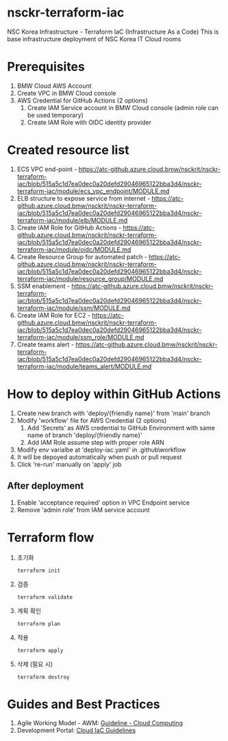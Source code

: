 # nsckr-terraform-iac
NSC Korea Infrastructure - Terraform IaC (Infrastructure As a Code)
This is base infrastructure deployment of NSC Korea IT Cloud rooms

# Prerequisites
1. BMW Cloud AWS Account
1. Create VPC in BMW Cloud console
1. AWS Credential for GitHub Actions (2 options)
    1. Create IAM Service account in BMW Cloud console (admin role can be used temporary)
    1. Create IAM Role with OIDC identity provider

# Created resource list
1. ECS VPC end-point - https://atc-github.azure.cloud.bmw/nsckrit/nsckr-terraform-iac/blob/515a5c1d7ea0dec0a20defd29046965122bba3d4/nsckr-terraform-iac/module/ecs_vpc_endpoint/MODULE.md
1. ELB structure to expose service from internet - https://atc-github.azure.cloud.bmw/nsckrit/nsckr-terraform-iac/blob/515a5c1d7ea0dec0a20defd29046965122bba3d4/nsckr-terraform-iac/module/elb/MODULE.md
1. Create IAM Role for GitHub Actions - https://atc-github.azure.cloud.bmw/nsckrit/nsckr-terraform-iac/blob/515a5c1d7ea0dec0a20defd29046965122bba3d4/nsckr-terraform-iac/module/oidc/MODULE.md
1. Create Resource Group for automated patch - https://atc-github.azure.cloud.bmw/nsckrit/nsckr-terraform-iac/blob/515a5c1d7ea0dec0a20defd29046965122bba3d4/nsckr-terraform-iac/module/resource_group/MODULE.md
1. SSM enablement - https://atc-github.azure.cloud.bmw/nsckrit/nsckr-terraform-iac/blob/515a5c1d7ea0dec0a20defd29046965122bba3d4/nsckr-terraform-iac/module/ssm/MODULE.md
1. Create IAM Role for EC2 - https://atc-github.azure.cloud.bmw/nsckrit/nsckr-terraform-iac/blob/515a5c1d7ea0dec0a20defd29046965122bba3d4/nsckr-terraform-iac/module/ssm_role/MODULE.md
1. Create teams alert - https://atc-github.azure.cloud.bmw/nsckrit/nsckr-terraform-iac/blob/515a5c1d7ea0dec0a20defd29046965122bba3d4/nsckr-terraform-iac/module/teams_alert/MODULE.md

# How to deploy within GitHub Actions
1. Create new branch with 'deploy/{friendly name}' from 'main' branch
1. Modify 'workflow' file for AWS Credential (2 options)
    1. Add 'Secrets' as AWS credential to GitHub Environment with same name of branch 'deploy/{friendly name}'
    1. Add IAM Role assume step with proper role ARN
1. Modify env varialbe at 'deploy-iac.yaml' in .github\workflow
1. It will be depoyed automatically when push or pull request
1. Click 're-run' manually on 'apply' job

## After deployment
1. Enable 'acceptance required' option in VPC Endpoint service
1. Remove 'admin role' from IAM service account

# Terraform flow
1. 초기화
    ```shell
    terraform init
    ```
2. 검증
    ```shell
    terraform validate
    ```
3. 계획 확인
    ```shell
    terraform plan
    ```
4. 적용
    ```shell
    terraform apply
    ```
5. 삭제 (필요 시)
    ```shell
    terraform destroy
    ```

# Guides and Best Practices
1. Agile Working Model - AWM: [Guideline - Cloud Computing](https://atc.bmwgroup.net/confluence/x/QN0_Fg)
2. Development Portal: [Cloud IaC Guidelines](https://developer.bmw.com/docs/cloud-guides-and-best-practices/20_gettingstarted/guidelines/)
